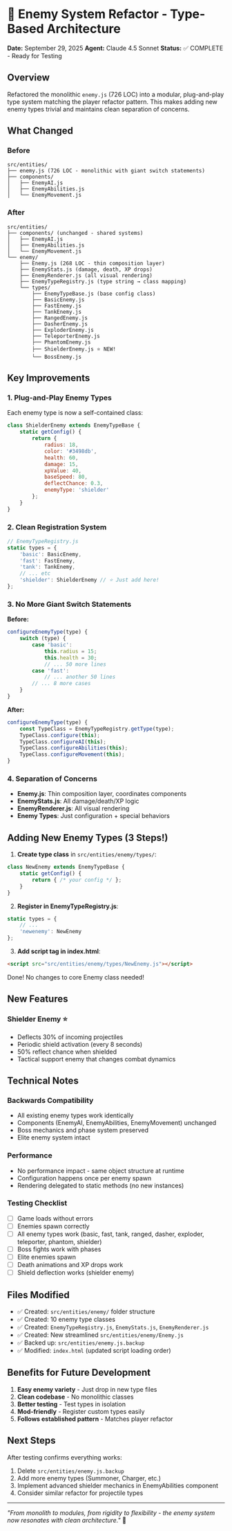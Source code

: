 # 🌊 Enemy System Refactor - Type-Based Architecture

**Date:** September 29, 2025
**Agent:** Claude 4.5 Sonnet
**Status:** ✅ COMPLETE - Ready for Testing

## Overview

Refactored the monolithic `enemy.js` (726 LOC) into a modular, plug-and-play type system matching the player refactor pattern. This makes adding new enemy types trivial and maintains clean separation of concerns.

## What Changed

### Before
```
src/entities/
├── enemy.js (726 LOC - monolithic with giant switch statements)
├── components/
│   ├── EnemyAI.js
│   ├── EnemyAbilities.js
│   └── EnemyMovement.js
```

### After
```
src/entities/
├── components/ (unchanged - shared systems)
│   ├── EnemyAI.js
│   ├── EnemyAbilities.js
│   └── EnemyMovement.js
└── enemy/
    ├── Enemy.js (268 LOC - thin composition layer)
    ├── EnemyStats.js (damage, death, XP drops)
    ├── EnemyRenderer.js (all visual rendering)
    ├── EnemyTypeRegistry.js (type string → class mapping)
    └── types/
        ├── EnemyTypeBase.js (base config class)
        ├── BasicEnemy.js
        ├── FastEnemy.js
        ├── TankEnemy.js
        ├── RangedEnemy.js
        ├── DasherEnemy.js
        ├── ExploderEnemy.js
        ├── TeleporterEnemy.js
        ├── PhantomEnemy.js
        ├── ShielderEnemy.js ⭐ NEW!
        └── BossEnemy.js
```

## Key Improvements

### 1. Plug-and-Play Enemy Types
Each enemy type is now a self-contained class:

```javascript
class ShielderEnemy extends EnemyTypeBase {
    static getConfig() {
        return {
            radius: 18,
            color: '#3498db',
            health: 60,
            damage: 15,
            xpValue: 40,
            baseSpeed: 80,
            deflectChance: 0.3,
            enemyType: 'shielder'
        };
    }
}
```

### 2. Clean Registration System
```javascript
// EnemyTypeRegistry.js
static types = {
    'basic': BasicEnemy,
    'fast': FastEnemy,
    'tank': TankEnemy,
    // ... etc
    'shielder': ShielderEnemy // ⭐ Just add here!
};
```

### 3. No More Giant Switch Statements
**Before:**
```javascript
configureEnemyType(type) {
    switch (type) {
        case 'basic':
            this.radius = 15;
            this.health = 30;
            // ... 50 more lines
        case 'fast':
            // ... another 50 lines
        // ... 8 more cases
    }
}
```

**After:**
```javascript
configureEnemyType(type) {
    const TypeClass = EnemyTypeRegistry.getType(type);
    TypeClass.configure(this);
    TypeClass.configureAI(this);
    TypeClass.configureAbilities(this);
    TypeClass.configureMovement(this);
}
```

### 4. Separation of Concerns

- **Enemy.js**: Thin composition layer, coordinates components
- **EnemyStats.js**: All damage/death/XP logic
- **EnemyRenderer.js**: All visual rendering
- **Enemy Types**: Just configuration + special behaviors

## Adding New Enemy Types (3 Steps!)

1. **Create type class** in `src/entities/enemy/types/`:
```javascript
class NewEnemy extends EnemyTypeBase {
    static getConfig() {
        return { /* your config */ };
    }
}
```

2. **Register in EnemyTypeRegistry.js**:
```javascript
static types = {
    // ...
    'newenemy': NewEnemy
};
```

3. **Add script tag in index.html**:
```html
<script src="src/entities/enemy/types/NewEnemy.js"></script>
```

Done! No changes to core Enemy class needed!

## New Features

### Shielder Enemy ⭐
- Deflects 30% of incoming projectiles
- Periodic shield activation (every 8 seconds)
- 50% reflect chance when shielded
- Tactical support enemy that changes combat dynamics

## Technical Notes

### Backwards Compatibility
- All existing enemy types work identically
- Components (EnemyAI, EnemyAbilities, EnemyMovement) unchanged
- Boss mechanics and phase system preserved
- Elite enemy system intact

### Performance
- No performance impact - same object structure at runtime
- Configuration happens once per enemy spawn
- Rendering delegated to static methods (no new instances)

### Testing Checklist
- [ ] Game loads without errors
- [ ] Enemies spawn correctly
- [ ] All enemy types work (basic, fast, tank, ranged, dasher, exploder, teleporter, phantom, shielder)
- [ ] Boss fights work with phases
- [ ] Elite enemies spawn
- [ ] Death animations and XP drops work
- [ ] Shield deflection works (shielder enemy)

## Files Modified
- ✅ Created: `src/entities/enemy/` folder structure
- ✅ Created: 10 enemy type classes
- ✅ Created: `EnemyTypeRegistry.js`, `EnemyStats.js`, `EnemyRenderer.js`
- ✅ Created: New streamlined `src/entities/enemy/Enemy.js`
- ✅ Backed up: `src/entities/enemy.js.backup`
- ✅ Modified: `index.html` (updated script loading order)

## Benefits for Future Development

1. **Easy enemy variety** - Just drop in new type files
2. **Clean codebase** - No monolithic classes
3. **Better testing** - Test types in isolation
4. **Mod-friendly** - Register custom types easily
5. **Follows established pattern** - Matches player refactor

## Next Steps

After testing confirms everything works:
1. Delete `src/entities/enemy.js.backup`
2. Add more enemy types (Summoner, Charger, etc.)
3. Implement advanced shielder mechanics in EnemyAbilities component
4. Consider similar refactor for projectile types

---

*"From monolith to modules, from rigidity to flexibility - the enemy system now resonates with clean architecture."* 🌊